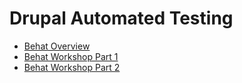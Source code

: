 # Drupal Automated Testing
 - [Behat Overview](decks/automated-testing/behat-overview/index.html)
 - [Behat Workshop Part 1](decks/automated-testing/behat-workshop-part-1/index.html)
 - [Behat Workshop Part 2](decks/automated-testing/behat-workshop-part-2/index.html)